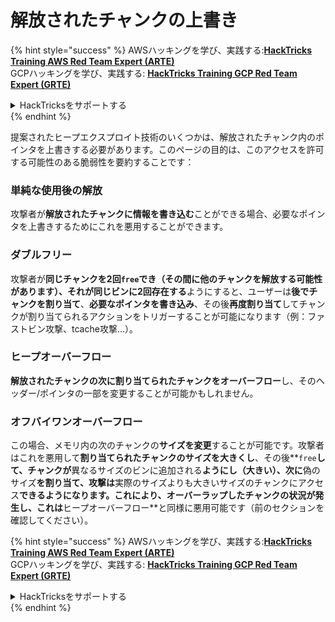 # 解放されたチャンクの上書き

{% hint style="success" %}
AWSハッキングを学び、実践する:<img src="/.gitbook/assets/arte.png" alt="" data-size="line">[**HackTricks Training AWS Red Team Expert (ARTE)**](https://training.hacktricks.xyz/courses/arte)<img src="/.gitbook/assets/arte.png" alt="" data-size="line">\
GCPハッキングを学び、実践する: <img src="/.gitbook/assets/grte.png" alt="" data-size="line">[**HackTricks Training GCP Red Team Expert (GRTE)**<img src="/.gitbook/assets/grte.png" alt="" data-size="line">](https://training.hacktricks.xyz/courses/grte)

<details>

<summary>HackTricksをサポートする</summary>

* [**サブスクリプションプラン**](https://github.com/sponsors/carlospolop)を確認してください！
* **💬 [**Discordグループ**](https://discord.gg/hRep4RUj7f)または[**Telegramグループ**](https://t.me/peass)に参加するか、**Twitter** 🐦 [**@hacktricks\_live**](https://twitter.com/hacktricks\_live)**をフォローしてください。**
* **[**HackTricks**](https://github.com/carlospolop/hacktricks)および[**HackTricks Cloud**](https://github.com/carlospolop/hacktricks-cloud)のGitHubリポジトリにPRを提出してハッキングトリックを共有してください。**

</details>
{% endhint %}

提案されたヒープエクスプロイト技術のいくつかは、解放されたチャンク内のポインタを上書きする必要があります。このページの目的は、このアクセスを許可する可能性のある脆弱性を要約することです：

### 単純な使用後の解放

攻撃者が**解放されたチャンクに情報を書き込む**ことができる場合、必要なポインタを上書きするためにこれを悪用することができます。

### ダブルフリー

攻撃者が**同じチャンクを2回`free`**でき（その間に他のチャンクを解放する可能性があります）、それが**同じビンに2回存在する**ようにすると、ユーザーは**後でチャンクを割り当て**、**必要なポインタを書き込み**、その後**再度割り当て**してチャンクが割り当てられるアクションをトリガーすることが可能になります（例：ファストビン攻撃、tcache攻撃...）。

### ヒープオーバーフロー

**解放されたチャンクの次に割り当てられたチャンクをオーバーフロー**し、そのヘッダー/ポインタの一部を変更することが可能かもしれません。

### オフバイワンオーバーフロー

この場合、メモリ内の次のチャンクの**サイズを変更**することが可能です。攻撃者はこれを悪用して**割り当てられたチャンクのサイズを大きくし**、その後**`free`**して、チャンクが**異なるサイズのビンに追加される**ようにし（大きい）、次に**偽のサイズ**を割り当て、攻撃は**実際のサイズよりも大きいサイズのチャンクにアクセス**できるようになります。これにより、**オーバーラップしたチャンクの状況**が発生し、これは**ヒープオーバーフロー**と同様に悪用可能です（前のセクションを確認してください）。

{% hint style="success" %}
AWSハッキングを学び、実践する:<img src="/.gitbook/assets/arte.png" alt="" data-size="line">[**HackTricks Training AWS Red Team Expert (ARTE)**](https://training.hacktricks.xyz/courses/arte)<img src="/.gitbook/assets/arte.png" alt="" data-size="line">\
GCPハッキングを学び、実践する: <img src="/.gitbook/assets/grte.png" alt="" data-size="line">[**HackTricks Training GCP Red Team Expert (GRTE)**<img src="/.gitbook/assets/grte.png" alt="" data-size="line">](https://training.hacktricks.xyz/courses/grte)

<details>

<summary>HackTricksをサポートする</summary>

* [**サブスクリプションプラン**](https://github.com/sponsors/carlospolop)を確認してください！
* **💬 [**Discordグループ**](https://discord.gg/hRep4RUj7f)または[**Telegramグループ**](https://t.me/peass)に参加するか、**Twitter** 🐦 [**@hacktricks\_live**](https://twitter.com/hacktricks\_live)**をフォローしてください。**
* **[**HackTricks**](https://github.com/carlospolop/hacktricks)および[**HackTricks Cloud**](https://github.com/carlospolop/hacktricks-cloud)のGitHubリポジトリにPRを提出してハッキングトリックを共有してください。**

</details>
{% endhint %}

